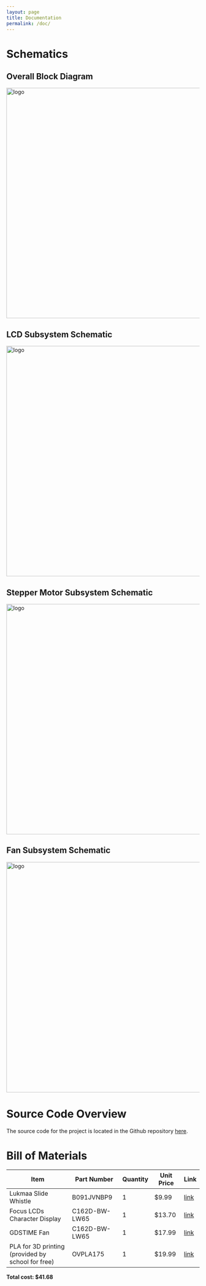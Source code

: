 ```yaml
---
layout: page
title: Documentation
permalink: /doc/
---
```


# Schematics
<!-- Include images of the schematics for your system. They should follow best practices for schematic drawings with all parts and pins clearly labeled. You may draw your schematics either with a software tool or neatly by hand. -->

## Overall Block Diagram

<div style="text-align: left">
  <img src="../assets/schematics/block_diagram.png" alt="logo" width="600" />
</div>

## LCD Subsystem Schematic

<div style="text-align: left">
  <img src="../assets/schematics/control_fsm_block_diagram.png" alt="logo" width="600" />
</div>

## Stepper Motor Subsystem Schematic

<div style="text-align: left">
  <img src="../assets/schematics/stepper_schematic.png" alt="logo" width="600" />
</div>

## Fan Subsystem Schematic

<div style="text-align: left">
  <img src="../assets/schematics/fan_schematic.png" alt="logo" width="600" />
</div>


# Source Code Overview
<!-- This section should include information to describe the organization of the code base and highlight how the code connects. -->


The source code for the project is located in the Github repository [here](https://github.com/doneill890/slide-whistle/tree/main/src).

# Bill of Materials
<!-- The bill of materials should include all the parts used in your project along with the prices and links.  -->

| Item | Part Number | Quantity | Unit Price | Link |
| ---- | ----------- | ----- | ---- | ---- |
| Lukmaa Slide Whistle |  B091JVNBP9 | 1 | $9.99 |  [link](https://www.amazon.com/Lukmaa-Whistle-Instrument-Parent-Child-Stuffers/dp/B091JVNBP9/ref=sr_1_11?crid=2WIX541U4JRYK&keywords=slide+whistle&qid=1666912591&qu=eyJxc2MiOiI0LjgxIiwicXNhIjoiNC4xNyIsInFzcCI6IjQuMDIifQ%3D%3D&sprefix=slide+whistle%2Caps%2C164&sr=8-11) |
| Focus LCDs Character Display |  C162D-BW-LW65 | 1 | $13.70 |  [link](https://www.digikey.com/en/products/detail/focus-lcds/C162D-BW-LW65/13683627) |
| GDSTIME Fan |  C162D-BW-LW65 | 1 | $17.99 |  [link](https://www.amazon.com/gp/product/B089Y3QPYF/ref=ox_sc_act_title_2?smid=A235LT0EDLFSAR&psc=1) |
| PLA for 3D printing (provided by school for free) | OVPLA175 | 1 | $19.99 | [link](https://www.amazon.com/OVERTURE-Filament-Consumables-Dimensional-Accuracy/dp/B07PGZNM34/ref=sr_1_4?keywords=pla+for+3d+printer&qid=1670449975&sr=8-4)

**Total cost: $41.68**
